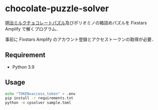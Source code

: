 # chocolate-puzzle-solver
[明治ミルクチョコレートパズル](https://www.hanayamatoys.co.jp/product/category/puzzle/meiji/meiji-milk.html)及びポリオミノの箱詰めパズルを Fixstars Amplify で解くプログラム．

事前に Fixstars Amplify のアカウント登録とアクセストークンの取得が必要．

## Requirement
- Python 3.9

## Usage
```sh
echo "TOKEN=access_token" > .env
pip install -r requirements.txt
python -m cpsolver sample.toml
```

